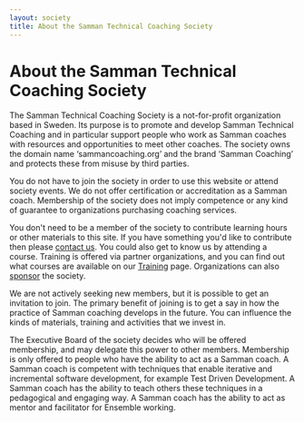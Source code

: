 ```yaml
---
layout: society
title: About the Samman Technical Coaching Society
---
```


# About the Samman Technical Coaching Society

The Samman Technical Coaching Society is a not-for-profit organization based in Sweden. Its purpose is to promote and develop Samman Technical Coaching and in particular support people who work as Samman coaches with resources and opportunities to meet other coaches. The society owns the domain name ‘sammancoaching.org’ and the brand ‘Samman Coaching’ and protects these from misuse by third parties.

You do not have to join the society in order to use this website or attend society events. We do not offer certification or accreditation as a Samman coach. Membership of the society does not imply competence or any kind of guarantee to organizations purchasing coaching services.

You don't need to be a member of the society to contribute learning hours or other materials to this site. If you have something you'd like to contribute then please [contact us](/about.html). You could also get to know us by attending a course. Training is offered via partner organizations, and you can find out what courses are available on our [Training](training.html) page. Organizations can also [sponsor](sponsorship.html) the society.

We are not actively seeking new members, but it is possible to get an invitation to join. The primary benefit of joining is to get a say in how the practice of Samman coaching develops in the future. You can influence the kinds of materials, training and activities that we invest in.

The Executive Board of the society decides who will be offered membership, and may delegate this power to other members. Membership is only offered to people who have the ability to act as a Samman coach. A Samman coach is competent with techniques that enable iterative and incremental software development, for example Test Driven Development. A Samman coach has the ability to teach others these techniques in a pedagogical and engaging way. A Samman coach has the ability to act as mentor and facilitator for Ensemble working.


